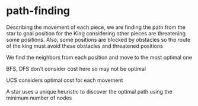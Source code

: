# path-finding

Describing the movement of each piece, we are finding the path from the star to goal position for the King considering other pieces are threatening some positions. Also, some positions are blocked by obstacles so the route of the king must avoid these obstacles and threatened positions

We find the neighbors from each position and move to the most optimal one

BFS, DFS don't consider cost here so may not be optimal

UCS considers optimal cost for each movement

A star uses a unique heuristic to discover the optimal path using the minimum number of nodes

